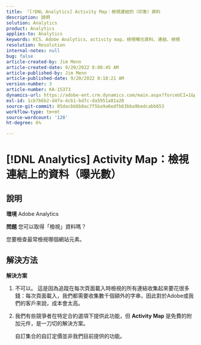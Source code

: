 ```yaml
---
title: 『[!DNL Analytics] Activity Map：檢視連結的（印象）資料
description: 說明
solution: Analytics
product: Analytics
applies-to: Analytics
keywords: KCS、Adobe Analytics、activity map、檢視曝光資料、連結、檢視
resolution: Resolution
internal-notes: null
bug: false
article-created-by: Jim Menn
article-created-date: 9/20/2022 8:08:45 AM
article-published-by: Jim Menn
article-published-date: 9/20/2022 8:18:21 AM
version-number: 3
article-number: KA-15373
dynamics-url: https://adobe-ent.crm.dynamics.com/main.aspx?forceUCI=1&pagetype=entityrecord&etn=knowledgearticle&id=80e75a6f-bb38-ed11-9db1-0022480866ad
exl-id: 1cb7b6b2-d4fa-4cb1-bd7c-da5951a81a20
source-git-commit: 05dacbb6b8ac7f5ba9a6edfb63bba9bedcabb653
workflow-type: tm+mt
source-wordcount: '128'
ht-degree: 6%

---
```


# [!DNL Analytics] Activity Map：檢視連結上的資料（曝光數）

## 說明


<b>環境</b>
Adobe Analytics

<b>問題</b>
您可以取得「檢視」資料嗎？

您要檢查最常檢視哪個網站元素。


## 解決方法


<b>解決方案</b>

1. 不可以。 這是因為追蹤在每次頁面載入時檢視的所有連結收集起來要花很多錢：每次頁面載入，我們都需要收集數千個額外的字串，因此對於Adobe或我們的客戶來說，成本會太高。
2. 我們有些競爭者在特定合約選項下提供此功能，但 <b>Activity Map</b> 是免費的附加元件，是一刀切的解決方案。

   自訂集合的自訂定價並非我們目前提供的功能。
